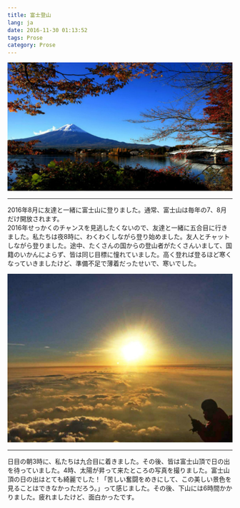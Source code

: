 ```yaml
---
title: 富士登山
lang: ja
date: 2016-11-30 01:13:52
tags: Prose
category: Prose
---
```


![Fuji](/image/Prose/Fuji/Fuji_1.jpg)
  
----------------------------------------  

2016年8月に友達と一緒に富士山に登りました。通常、富士山は毎年の7、8月だけ開放されます。  
2016年せっかくのチャンスを見逃したくないので、友達と一緒に五合目に行きました。私たちは夜8時に、わくわくしながら登り始めました。友人とチャットしながら登りました。途中、たくさんの国からの登山者がたくさんいまして、国籍のいかんによらず、皆は同じ目標に憧れていました。高く登れば登るほど寒くなっていきましたけど、準備不足で薄着だったせいで、寒いでした。  
 
![Fuji](/image/Prose/Fuji/Fuji_2.jpg) 
  
----------------------------------------  

日目の朝3時に、私たちは九合目に着きました。その後、皆は富士山頂で日の出を待っていました。4時、太陽が昇って来たところの写真を撮りました。富士山頂の日の出はとても綺麗でした！「苦しい奮闘をめきにして、この美しい景色を見ることはできなかっただろう。」って感じました。その後、下山には6時間かかりました。疲れましたけど、面白かったです。 